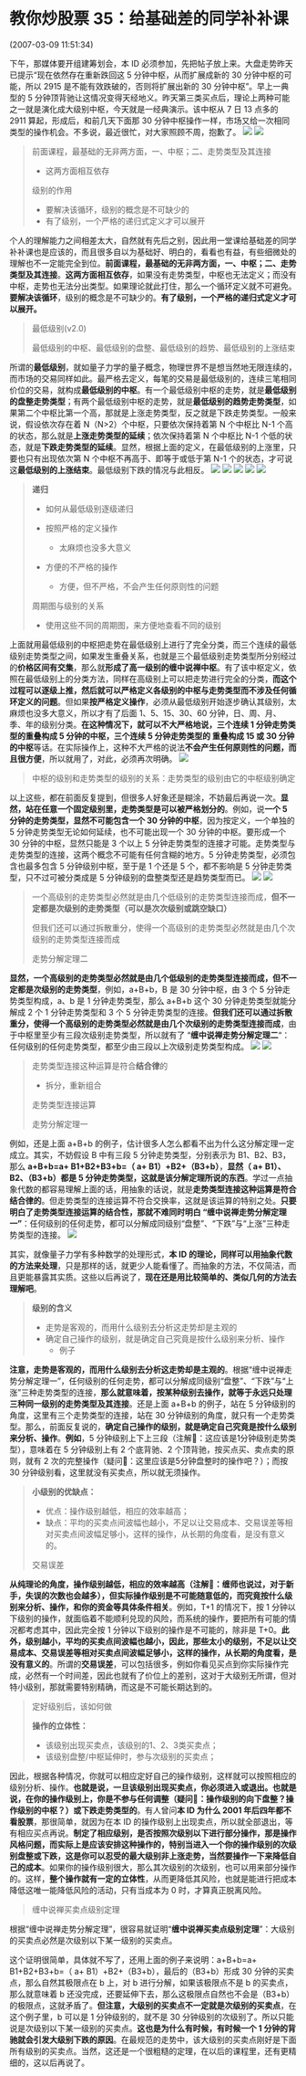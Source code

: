# 教你炒股票 35：给基础差的同学补补课
(2007-03-09 11:51:34)

下午，那媒体要开组建筹划会，本 ID 必须参加，先把帖子放上来。大盘走势昨天已提示“现在依然存在重新跌回这 5 分钟中枢，从而扩展成新的 30 分钟中枢的可能，所以 2915 是不能有效跌破的，否则将扩展出新的 30 分钟中枢”。早上一典型的 5 分钟顶背驰让这情况变得天经地义。昨天第三类买点后，理论上两种可能之一就是演化成大级别中枢，今天就是一经典演示。该中枢从 7 日 13 点多的 2911 算起，形成后，和前几天下面那 30 分钟中枢操作一样，市场又给一次相同类型的操作机会。不多说，最近很忙，对大家照顾不周，抱歉了。
![](./10.png)
![](./11.png)

> 前面课程，最基础的无非两方面，一、中枢；二、走势类型及其连接
>
> - 这两方面相互依存
>
> 级别的作用
>
> - 要解决该循环，级别的概念是不可缺少的
> - 有了级别，一个严格的递归式定义才可以展开

个人的理解能力之间相差太大，自然就有先后之别，因此用一堂课给基础差的同学补补课也是应该的，而且很多自以为基础好、明白的，看看也有益，有些细微处的理解也不一定能完全到位。**前面课程，最基础的无非两方面，一、中枢；二、走势类型及其连接**。**这两方面相互依存**，如果没有走势类型，中枢也无法定义；而没有中枢，走势也无法分出类型。如果理论就此打住，那么一个循环定义就不可避免。**要解决该循环**，级别的概念是不可缺少的。**有了级别，一个严格的递归式定义才可以展开。**

> 最低级别(v2.0)
>
> 最低级别的中枢、最低级别的盘整、最低级别的趋势、最低级别的上涨结束

所谓的**最低级别**，就如量子力学的量子概念，物理世界不是想当然地无限连续的，而市场的交易同样如此。最严格去定义，每笔的交易是最低级别的，连续三笔相同价位的交易，就构成**最低级别的中枢**。有一个最低级别中枢的走势，就是**最低级别的盘整走势类型**；有两个最低级别中枢的走势，就是**最低级别的趋势走势类型**，如果第二个中枢比第一个高，那就是上涨走势类型，反之就是下跌走势类型。一般来说，假设依次存在着 N（N>2）个中枢，只要依次保持着第 N 个中枢比 N-1 个高的状态，那么就是**上涨走势类型的延续**；依次保持着第 N 个中枢比 N-1 个低的状态，就是**下跌走势类型的延续**。显然，根据上面的定义，在最低级别的上涨里，只要也只有出现依次第 N 个中枢不再高于、即等于或低于第 N-1 个的状态，才可说这**最低级别的上涨结束**。最低级别下跌的情况与此相反。
![](./1.png)
![](./2.png)
![](./3.png)
![](./4.png)
![](./5.png)

> **递归**
>
> - 如何从最低级别逐级递归
>
> - 按照严格的定义操作
>
>   - 太麻烦也没多大意义
>
> - 方便的不严格的操作
>   - 方便，但不严格，不会产生任何原则性的问题
>
> 周期图与级别的关系
>
> - 使用这些不同的周期图，来方便地查看不同的级别

上面就用最低级别的中枢把走势在最低级别上进行了完全分类，而三个连续的最低级别走势类型之间，如果发生重叠关系，也就是三个最低级别走势类型所分别经过的**价格区间有交集**，那么就**形成了高一级别的缠中说禅中枢**。有了该中枢定义，依照在最低级别上的分类方法，同样在高级别上可以把走势进行完全的分类，**而这个过程可以逐级上推，然后就可以严格定义各级别的中枢与走势类型而不涉及任何循环定义的问题**。但如果**按严格定义操作**，必须从最低级别开始逐步确认其级别，太麻烦也没多大意义，所以才有了后面 1、5、15、30、60 分钟，日、周、月、季、年的级别分类。**在这种情况下，就可以不大严格地说，三个连续 1 分钟走势类型的重叠构成 5 分钟的中枢，三个连续 5 分钟走势类型的 重叠构成 15 或 30 分钟的中枢**等话。在实际操作上，这种不大严格的说法**不会产生任何原则性的问题，而且很方便**，所以就用了，对此，必须再次明确。
![](./6.png)

> 中枢的级别和走势类型的级别的关系：走势类型的级别由它的中枢级别确定

以上这些，都在前面反复提到，但很多人好象还是糊涂，不妨最后再说一次。**显然，站在任意一个固定级别里，走势类型是可以被严格划分的**。例如，说**一个 5 分钟的走势类型，显然不可能包含一个 30 分钟的中枢**，因为按定义，一个单独的 5 分钟走势类型无论如何延续，也不可能出现一个 30 分钟的中枢。要形成一个 30 分钟的中枢，显然只能是 3 个以上 5 分钟走势类型的连接才可能。走势类型与走势类型的连接，这两个概念不可能有任何含糊的地方。5 分钟走势类型，必须包含也最多包含 5 分钟级别中枢，至于是 1 个还是 5 个，都不影响是 5 分钟走势类型，只不过可被分类成是 5 分钟级别的盘整类型还是趋势类型而已。
![](./7.png)
![](./8.png)

> 一个高级别的走势类型必然就是由几个低级别的走势类型连接而成，**但不一定都是次级别的走势类型（可以是次次级别或跳空缺口）**
>
> 但我们还可以通过拆散重分，使得一个高级别的走势类型必然就是由几个次级别的走势类型连接而成
>
> 走势分解定理二

**显然，一个高级别的走势类型必然就是由几个低级别的走势类型连接而成，但不一定都是次级别的走势类型**，例如，a+B+b，B 是 30 分钟中枢，由 3 个 5 分钟走势类型构成，a、b 是 1 分钟走势类型，那么 a+B+b 这个 30 分钟走势类型就能分解成 2 个 1 分钟走势类型和 3 个 5 分钟走势类型的连接。**但我们还可以通过拆散重分，使得一个高级别的走势类型必然就是由几个次级别的走势类型连接而成**，由于中枢里至少有三段次级别走势类型，所以就有了 “**缠中说禅走势分解定理二**“：任何级别的任何走势类型，都至少由三段以上次级别走势类型构成。
![](./7.png)
![](./9.png)

> 走势类型连接这种运算是符合**结合律**的
>
> - 拆分，重新组合
>
> 走势类型连接运算
>
> 走势分解定理一

例如，还是上面 a+B+b 的例子，估计很多人怎么都看不出为什么这分解定理一定成立。其实，不妨假设 B 中有三段 5 分钟走势类型，分别表示为 B1、B2、B3，那么 **a+B+b=a+ B1+B2+B3+b=（ a+ B1）+B2+（B3+b）**，**显然（ a+ B1）、B2、（B3+b）都是 5 分钟走势类型，这就是该分解定理所说的东西**。学过一点抽象代数的都容易理解上面的话，用抽象的话说，就是**走势类型连接这种运算是符合结合律的**。但走势类型的连接运算不符合交换率，这就是该运算的特别之处。**只要明白了走势类型连接运算的结合性，那就不难同时明白 “缠中说禅走势分解定理一”**：任何级别的任何走势，都可以分解成同级别“盘整”、“下跌”与“上涨”三种走势类型的连接。
![](./9.png)

其实，就像量子力学有多种数学的处理形式，**本 ID 的理论，同样可以用抽象代数的方法来处理**，只是那样的话，就更少人能看懂了。而抽象的方法，不仅简洁，而且更能暴露其实质。这些以后再说了，**现在还是用比较简单的、类似几何的方法去理解吧**。

> **级别的含义**
> - 走势是客观的，而用什么级别去分析这走势却是主观的
> - 确定自己操作的级别，就是确定自己究竟是按什么级别来分析、操作
>   - 例子

**注意，走势是客观的，而用什么级别去分析这走势却是主观的**。根据“缠中说禅走势分解定理一”，任何级别的任何走势，都可以分解成同级别“盘整”、“下跌”与“上涨”三种走势类型的连接，**那么就意味着，按某种级别去操作，就等于永远只处理三种同一级别的走势类型及其连接**。还是上面 a+B+b 的例子，站在 5 分钟级别的角度，这里有三个走势类型的连接，站在 30 分钟级别的角度，就只有一个走势类型。那么，前面反复说的，**确定自己操作的级别，就是确定自己究竟是按什么级别来分析、操作**。**例如**，5 分钟级别上下上三段（注解🐷：这应该是1分钟级别走势类型），意味着在 5 分钟级别上有 2 个底背驰、2 个顶背驰，按买点买、卖点卖的原则，就有 2 次的完整操作（疑问🤔️：这里应该是5分钟盘整时的操作吧？）；而按 30 分钟级别看，这里就没有买卖点，所以就无须操作。

> **小级别的优缺点：**
> - 优点：操作级别越低，相应的效率越高；
> - 缺点：平均的买卖点间波幅也越小，不足以让交易成本、交易误差等相对买卖点间波幅足够小，这样的操作，从长期的角度看，是没有意义的。
> 
> 交易误差

**从纯理论的角度，操作级别越低，相应的效率越高（注解🐷：缠师也说过，对于新手，失误的次数也会越多），但实际操作级别是不可能随意低的，而究竟按什么级别来分析、操作，和你的资金等具体条件相关**。例如，T+1 的情况下，按 1 分钟以下级别的操作，就面临着不能顺利兑现的风险，而系统的操作，要把所有可能的情况都考虑其中，因此完全按 1 分钟以下级别的操作是不可能的，除非是 T+0。**此外，级别越小，平均的买卖点间波幅也越小，因此，那些太小的级别，不足以让交易成本、交易误差等相对买卖点间波幅足够小，这样的操作，从长期的角度看，是没有意义的**。所谓的**交易误差**，可以包括很多，例如你看见买点到你实际操作完成，必然有一个时间差，因此也就有了价位上的差别，这对于大级别无所谓，但对特小级别，那就需要特别精确，而这是不可能长期达到的。

> 定好级别后，该如何做
> 
> **操作的立体性：** 
>   - 该级别出现买卖点，该级别的1、2、3类买卖点；
>   - 该级别盘整/中枢延伸时，参与次级别的买卖点；

因此，根据各种情况，你就可以相应定好自己的操作级别，这样就可以按照相应的级别分析、操作。**也就是说，一旦该级别出现买卖点，你必须进入或退出。也就是说，在你的操作级别上，你是不参与任何调整（疑问🤔️：操作级别的向下盘整？操作级别的中枢？）或下跌走势类型的**。有人曾问**本 ID 为什么 2001 年后四年都不看股票**，那很简单，就因为在本 ID 的操作级别上出现卖点，所以就全部退出，等有相应买点再说。**制定了相应级别，是否按照次级别以下进行部分操作，那是操作风格问题，而实际上是应该安排这种操作的，特别当进入一个你的操作级别的次级别盘整或下跌，这是你可以忍受的最大级别非上涨走势，当然要操作一下来降低自己的成本**。如果你的操作级别很大，那么其次级别的次级别，也可以用来部分操作的。这样，**整个操作就有一定的立体性**，从而更降低其风险，也就是能进行把成本降低这唯一能降低风险的活动，只有当成本为 0 时，才算真正脱离风险。

> 缠中说禅买卖点级别定理

根据“缠中说禅走势分解定理”，很容易就证明“**缠中说禅买卖点级别定理**”：大级别的买卖点必然是次级别以下某一级别的买卖点。

这个证明很简单，具体就不写了，还用上面的例子来说明：a+B+b=a+ B1+B2+B3+b=（ a+ B1）+B2+（B3+b），最后的（B3+b）形成 30 分钟的买卖点，那么自然其极限点在 b 上，对 b 进行分解，如果该极限点不是 b 的买卖点，那么就意味着 b 还没完成，还要延伸下去，那么这极限点自然也不会是（B3+b）的极限点，这就矛盾了。**但注意，大级别的买卖点不一定就是次级别的买卖点**，在这个例子里，b 可以是 1 分钟级别的，就不是 30 分钟级别的次级别了。所以只能说是次级别以下某一级别的买卖点。**这也是为什么有时候，有时候一个 1 分钟的背驰就会引发大级别下跌的原因**。在最规范的走势中，该大级别的买卖点刚好是下面所有级别的买卖点。当然，这还是一个很粗糙的定理，在以后的课程里，还有更精细的，这以后再说了。
